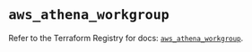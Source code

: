 # `aws_athena_workgroup`

Refer to the Terraform Registry for docs: [`aws_athena_workgroup`](https://registry.terraform.io/providers/hashicorp/aws/5.86.0/docs/resources/athena_workgroup).
